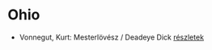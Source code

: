 # Ohio

- Vonnegut, Kurt: Mesterlövész / Deadeye Dick [részletek](_details/%7Bopf.creator%7D.md#id_1131)